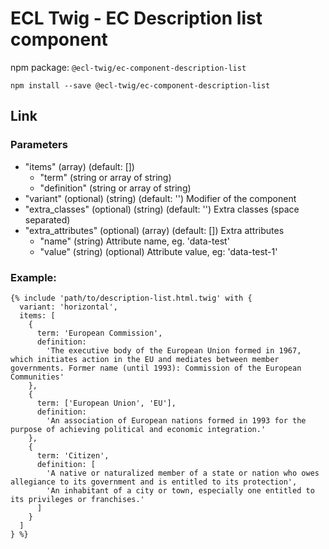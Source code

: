 # ECL Twig - EC Description list component

npm package: `@ecl-twig/ec-component-description-list`

```shell
npm install --save @ecl-twig/ec-component-description-list
```

## Link

### Parameters

- "items" (array) (default: [])
  - "term" (string or array of string)
  - "definition" (string or array of string)
- "variant" (optional) (string) (default: '') Modifier of the component
- "extra_classes" (optional) (string) (default: '') Extra classes (space separated)
- "extra_attributes" (optional) (array) (default: []) Extra attributes
  - "name" (string) Attribute name, eg. 'data-test'
  - "value" (string) (optional) Attribute value, eg: 'data-test-1'

### Example:

<!-- prettier-ignore -->
```twig
{% include 'path/to/description-list.html.twig' with { 
  variant: 'horizontal',
  items: [
    { 
      term: 'European Commission', 
      definition: 
        'The executive body of the European Union formed in 1967, which initiates action in the EU and mediates between member governments. Former name (until 1993): Commission of the European Communities' 
    }, 
    { 
      term: ['European Union', 'EU'], 
      definition: 
        'An association of European nations formed in 1993 for the purpose of achieving political and economic integration.' 
    }, 
    { 
      term: 'Citizen', 
      definition: [ 
        'A native or naturalized member of a state or nation who owes allegiance to its government and is entitled to its protection', 
        'An inhabitant of a city or town, especially one entitled to its privileges or franchises.' 
      ] 
    } 
  ] 
} %}
```
